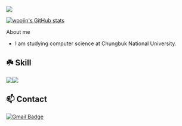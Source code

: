 <a>
  <img src="https://capsule-render.vercel.app/api?type=rect&color=gradient&customColorList=0&height=300&section=header&text=Hello:)&fontSize=90">
</a>

[![woojin's GitHub stats](https://github-readme-stats.vercel.app/api?username=shin-woojin&hide=stars,commits,prs,issues,contribs)](https://github.com/anuraghazra/github-readme-stats)

About me
- I am studying computer science at Chungbuk National University.

## :shamrock: Skill
<a>
  <img src="https://img.shields.io/badge/Python-3776AB?style=plastic&logo=Python&logoColor=white"/><img src="https://img.shields.io/badge/C-A8B9CC?style=plastic&logo=C&logoColor=white"/>
</a>

## 📫 Contact
[![Gmail Badge](https://img.shields.io/badge/Gmail-d14836?style=flat-square&logo=Gmail&logoColor=white&link=mailto:ephag789@gmail.com)](mailto:epahg789@gmail.com)


<!--
**swooojin/swooojin** is a ✨ _special_ ✨ repository because its `README.md` (this file) appears on your GitHub profile.

Here are some ideas to get you started:

- 🔭 I’m currently working on ...
- 🌱 I’m currently learning ...
- 👯 I’m looking to collaborate on ...
- 🤔 I’m looking for help with ...
- 💬 Ask me about ...
- 📫 How to reach me: ...
- 😄 Pronouns: ...
- ⚡ Fun fact: ...
-->
